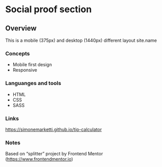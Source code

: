 # Social proof section

## Overview

This is a mobile (375px) and desktop (1440px) different layout site.name

### Concepts

- Mobile first design
- Responsive

### Languanges and tools

- HTML
- CSS
- SASS

### Links

https://simonemarketti.github.io/tip-calculator

### Notes

Based on “splitter” project by Frontend Mentor (https://www.frontendmentor.io)
